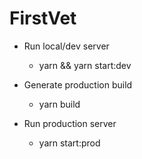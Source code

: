 # FirstVet

- Run local/dev server
    - yarn && yarn start:dev

- Generate production build 
    - yarn build

- Run production server
    - yarn start:prod
